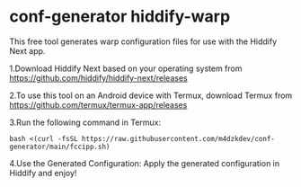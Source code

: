 # conf-generator hiddify-warp

This free tool generates warp configuration files for use with the Hiddify Next app.

1.Download Hiddify Next based on your operating system
from https://github.com/hiddify/hiddify-next/releases

2.To use this tool on an Android device with Termux, download Termux
from https://github.com/termux/termux-app/releases

3.Run the following command in Termux:

```
bash <(curl -fsSL https://raw.githubusercontent.com/m4dzkdev/conf-generator/main/fccipp.sh)
```

4.Use the Generated Configuration: Apply the generated configuration in Hiddify and enjoy!
